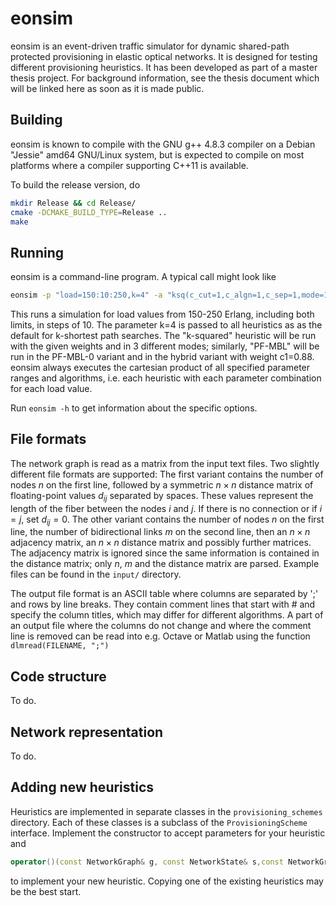 eonsim
======

eonsim is an event-driven traffic simulator for dynamic shared-path protected provisioning in elastic optical networks. It is designed for testing different provisioning heuristics.
It has been developed as part of a master thesis project. For background information, see the thesis document which will be linked here as soon as it is made public.

Building
--------

eonsim is known to compile with the GNU g++ 4.8.3 compiler on a Debian "Jessie" amd64 GNU/Linux system, but is expected to compile on most platforms where a compiler supporting C++11 is available.

To build the release version, do
```Bash
mkdir Release && cd Release/
cmake -DCMAKE_BUILD_TYPE=Release ..
make
```

Running
-------
eonsim is a command-line program. A typical call might look like

```Bash
eonsim -p "load=150:10:250,k=4" -a "ksq(c_cut=1,c_algn=1,c_sep=1,mode=1:1:3),pfmbl(c1=0:0.88:0.88)" -t 2 -i inputfile -o outputfile
```

This runs a simulation for load values from 150-250 Erlang, including both limits, in steps of 10. The parameter k=4 is passed to all heuristics as as the default for k-shortest path searches. The "k-squared" heuristic will be run with the given weights and in 3 different modes; similarly, "PF-MBL" will be run in the PF-MBL-0 variant and in the hybrid variant with weight c1=0.88. eonsim always executes the cartesian product of all specified parameter ranges and algorithms, i.e. each heuristic with each parameter combination for each load value.

Run ````eonsim -h```` to get information about the specific options.

File formats
------------

The network graph is read as a matrix from the input text files. Two slightly different file formats are supported:
The first variant contains the number of nodes $n$ on the first line, followed by a symmetric $n\times n$ distance matrix of floating-point values $d_{ij}$ separated by spaces. These values represent the length of the fiber between the nodes $i$ and $j$. If there is no connection or if $i=j$, set $d_{ij}=0$.
The other variant contains the number of nodes $n$ on the first line, the number of bidirectional links $m$ on the second line, then an $n\times n$ adjacency matrix, an $n\times n$ distance matrix and possibly further matrices. The adjacency matrix is ignored since the same information is contained in the distance matrix; only $n$, $m$ and the distance matrix are parsed.
Example files can be found in the `input/` directory.

The output file format is an ASCII table where columns are separated by ';' and rows by line breaks. They contain comment lines that start with # and specify the column titles, which may differ for different algorithms. A part of an output file where the columns do not change and where the comment line is removed can be read into e.g. Octave or Matlab using the function
````dlmread(FILENAME, ";")````

Code structure
--------------

To do.

Network representation
----------------------

To do.


Adding new heuristics
---------------------

Heuristics are implemented in separate classes in the `provisioning_schemes`
directory. Each of these classes is a subclass of the `ProvisioningScheme`
interface.
Implement the constructor to accept parameters for your heuristic and
```C++
operator()(const NetworkGraph& g, const NetworkState& s,const NetworkGraph::DijkstraData &data,const Request& r)
```
to implement your new heuristic. Copying one of the existing heuristics may
be the best start.